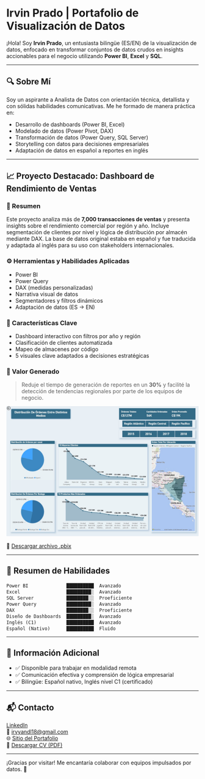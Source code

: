 # Irvin Prado | Portafolio de Visualización de Datos

¡Hola! Soy **Irvin Prado**, un entusiasta bilingüe (ES/EN) de la visualización de datos, enfocado en transformar conjuntos de datos crudos en insights accionables para el negocio utilizando **Power BI**, **Excel** y **SQL**.

---

## 🔍 Sobre Mí

Soy un aspirante a Analista de Datos con orientación técnica, detallista y con sólidas habilidades comunicativas. Me he formado de manera práctica en:

- Desarrollo de dashboards (Power BI, Excel)
- Modelado de datos (Power Pivot, DAX)
- Transformación de datos (Power Query, SQL Server)
- Storytelling con datos para decisiones empresariales
- Adaptación de datos en español a reportes en inglés

---

## 📈 Proyecto Destacado: Dashboard de Rendimiento de Ventas

### 📝 Resumen

Este proyecto analiza más de **7,000 transacciones de ventas** y presenta insights sobre el rendimiento comercial por región y año. Incluye segmentación de clientes por nivel y lógica de distribución por almacén mediante DAX. La base de datos original estaba en español y fue traducida y adaptada al inglés para su uso con stakeholders internacionales.

### ⚙️ Herramientas y Habilidades Aplicadas

- Power BI  
- Power Query  
- DAX (medidas personalizadas)  
- Narrativa visual de datos  
- Segmentadores y filtros dinámicos  
- Adaptación de datos (ES → EN)

### 🧩 Características Clave

- Dashboard interactivo con filtros por año y región  
- Clasificación de clientes automatizada  
- Mapeo de almacenes por código  
- 5 visuales clave adaptados a decisiones estratégicas

### 🧠 Valor Generado

> Reduje el tiempo de generación de reportes en un **30%** y facilité la detección de tendencias regionales por parte de los equipos de negocio.

![Vista previa](https://github.com/Irvyandl/Portafolio/blob/main/WhatsApp%20Image%202025-06-13%20at%2021.21.46_93325503.jpg)

🔗 [Descargar archivo .pbix](https://github.com/Irvyandl/Portafolio/raw/refs/heads/main/ReporteDeVentas.pbix)

---

## 🧰 Resumen de Habilidades

```text
Power BI              ██████████  Avanzado
Excel                 █████████░  Avanzado
SQL Server            ████████░░  Proeficiente
Power Query           █████████░  Avanzado
DAX                   ████████░░  Proeficiente
Diseño de Dashboards  █████████░  Avanzado
Inglés (C1)           ██████████  Avanzado
Español (Nativo)      ██████████  Fluido
```

---

## 💼 Información Adicional

- ✅ Disponible para trabajar en modalidad remota  
- ✅ Comunicación efectiva y comprensión de lógica empresarial  
- ✅ Bilingüe: Español nativo, Inglés nivel C1 (certificado)

---

## 📬 Contacto

[LinkedIn](http://www.linkedin.com/in/irvin-prado-6961b1363)  
📧 irvyandl18@gmail.com  
🌐 [Sitio del Portafolio](https://irvyandl.github.io/Portafolio/)  
📄 [Descargar CV (PDF)](https://drive.google.com/file/d/1VAufjoNyiJTHdSke0DkcqIB6pLLHO9dF/view?usp=drive_link)

---

¡Gracias por visitar! Me encantaría colaborar con equipos impulsados por datos. 🚀
